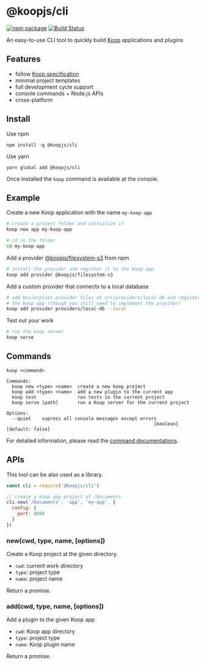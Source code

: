 # @koopjs/cli

[![npm package](https://img.shields.io/npm/v/@koopjs/cli.svg)](https://www.npmjs.com/package/@koopjs/cli) [![Build Status](https://travis-ci.org/koopjs/koop-cli.svg?branch=master)](https://travis-ci.org/koopjs/koop-cli)

An easy-to-use CLI tool to quickly build [Koop](https://github.com/koopjs/koop) applications and plugins

## Features

* follow [Koop specification](https://koopjs.github.io/docs/usage/koop-core)
* minimal project templates
* full development cycle support
* console commands + Node.js APIs
* cross-platform

## Install

Use npm

```
npm install -g @koopjs/cli
```

Use yarn

```
yarn global add @koopjs/cli
```

Once installed the `koop` command is available at the console.

## Example

Create a new Koop application with the name `my-koop-app`

``` bash
# create a project folder and initialize it
koop new app my-koop-app

# cd in the folder
cd my-koop-app
```

Add a provider [@koopjs/filesystem-s3](https://github.com/koopjs/koop-filesystem-s3) from npm

``` bash
# install the provider and register it to the koop app
koop add provider @koopjs/filesystem-s3
```

Add a custom provider that connects to a local database

``` bash
# add boilerplate provider files at src/providers/local-db and register it to
# the koop app (though you still need to implement the provider)
koop add provider providers/local-db --local
```

Test out your work

``` bash
# run the koop server
koop serve
```

## Commands

```
koop <command>

Commands:
  koop new <type> <name>  create a new koop project
  koop add <type> <name>  add a new plugin to the current app
  koop test               run tests in the current project
  koop serve [path]       run a Koop server for the current project

Options:
  --quiet    supress all console messages except errors
                                                      [boolean] [default: false]
```

For detailed information, please read the [command documentations](/docs/commands).

## APIs

This tool can be also used as a library.

``` javascript
const cli = require('@koopjs/cli')

// create a koop app project at /Documents
cli.new('/Documents', 'app', 'my-app', {
  config: {
    port: 8080
  }
})
```

### new(cwd, type, name, \[options\])

Create a Koop project at the given directory.

* `cwd`: current work directory
* `type`: project type
* `name`: project name

Return a promise.

### add(cwd, type, name, \[options\])

Add a plugin to the given Koop app

* `cwd`: Koop app directory
* `type`: project type
* `name`: Koop plugin name

Return a promise.
